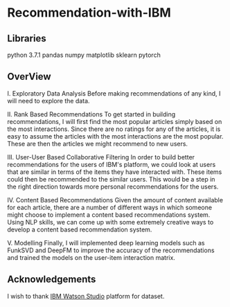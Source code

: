 # Recommendation-with-IBM

## Libraries
python 3.7.1 pandas numpy matplotlib sklearn pytorch

## OverView
I. Exploratory Data Analysis
Before making recommendations of any kind, I will need to explore the data. 

II. Rank Based Recommendations
To get started in building recommendations, I will first find the most popular articles simply based on the most interactions. Since there are no ratings for any of the articles, it is easy to assume the articles with the most interactions are the most popular. These are then the articles we might recommend to new users.

III. User-User Based Collaborative Filtering
In order to build better recommendations for the users of IBM's platform, we could look at users that are similar in terms of the items they have interacted with. These items could then be recommended to the similar users. This would be a step in the right direction towards more personal recommendations for the users. 

IV. Content Based Recommendations
Given the amount of content available for each article, there are a number of different ways in which someone might choose to implement a content based recommendations system. Using NLP skills, we can come up with some extremely creative ways to develop a content based recommendation system.

V. Modelling
Finally, I will implemented deep learning models such as FunkSVD and DeepFM to improve the accuracy of the recommendations and trained the models on the user-item interaction matrix.

## Acknowledgements
I wish to thank [IBM Watson Studio](https://dataplatform.cloud.ibm.com/login) platform for dataset.
